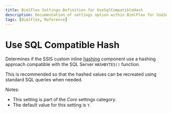 ```yaml
---
title: BimlFlex Settings Definition for UseSqlCompatibleHash
description: Documentation of settings option within BimlFlex for UseSqlCompatibleHash
tags: [BimlFlex, Reference]
---
```


# Use SQL Compatible Hash

Determines if the SSIS custom inline [hashing](../../concepts/hashing) component use a hashing approach compatible with the SQL Server `HASHBYTES()` function.

This is recommended so that the hashed values can be recreated using standard SQL queries when needed.

Notes:

* This setting is part of the *Core* settings category.
* The default value for this setting is `Y`.
